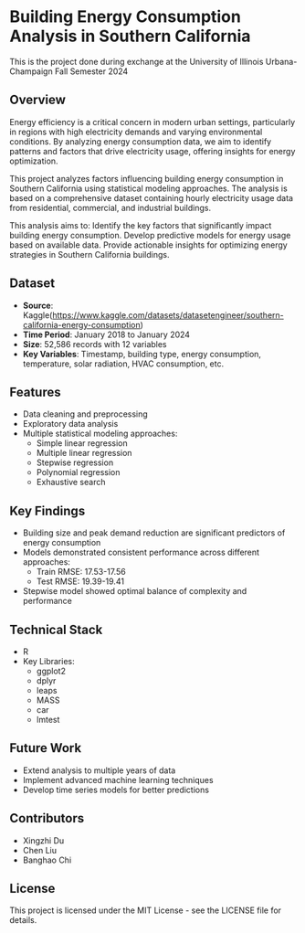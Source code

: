 # Building Energy Consumption Analysis in Southern California
This is the project done during exchange at the University of Illinois Urbana-Champaign Fall Semester 2024

## Overview
Energy efficiency is a critical concern in modern urban settings, particularly in regions with high electricity demands and varying environmental conditions. By analyzing energy consumption data, we aim to identify patterns and factors that drive electricity usage, offering insights for energy optimization. 

This project analyzes factors influencing building energy consumption in Southern California using statistical modeling approaches. The analysis is based on a comprehensive dataset containing hourly electricity usage data from residential, commercial, and industrial buildings.

This analysis aims to:
Identify the key factors that significantly impact building energy consumption.
Develop predictive models for energy usage based on available data.
Provide actionable insights for optimizing energy strategies in Southern California buildings.

## Dataset
- **Source**:  Kaggle(https://www.kaggle.com/datasets/datasetengineer/southern-california-energy-consumption)
- **Time Period**: January 2018 to January 2024
- **Size**: 52,586 records with 12 variables
- **Key Variables**: Timestamp, building type, energy consumption, temperature, solar radiation, HVAC consumption, etc.

## Features
- Data cleaning and preprocessing
- Exploratory data analysis
- Multiple statistical modeling approaches:
  - Simple linear regression
  - Multiple linear regression
  - Stepwise regression
  - Polynomial regression
  - Exhaustive search

## Key Findings
- Building size and peak demand reduction are significant predictors of energy consumption
- Models demonstrated consistent performance across different approaches:
  - Train RMSE: 17.53-17.56
  - Test RMSE: 19.39-19.41
- Stepwise model showed optimal balance of complexity and performance

## Technical Stack
- R
- Key Libraries:
  - ggplot2
  - dplyr
  - leaps
  - MASS
  - car
  - lmtest

## Future Work
- Extend analysis to multiple years of data
- Implement advanced machine learning techniques
- Develop time series models for better predictions

## Contributors
- Xingzhi Du
- Chen Liu
- Banghao Chi

## License
This project is licensed under the MIT License - see the LICENSE file for details.
